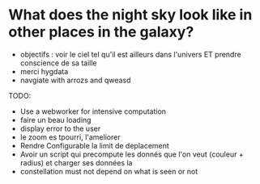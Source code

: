 What does the night sky look like in other places in the galaxy?
===

 * objectifs : voir le ciel tel qu'il est ailleurs dans l'univers ET prendre conscience de sa taille
 * merci hygdata
 * navgiate with arrozs and qweasd
 
TODO:

 * Use a webworker for intensive computation 
 * faire un beau loading
 * display error to the user
 * le zoom es tpourri, l'ameliorer 
 * Rendre Configurable la limit de deplacement 
 * Avoir un script qui precompute les donnés que l'on veut (couleur + radius) et charger ses données la
 * constellation must not depend on what is seen or not